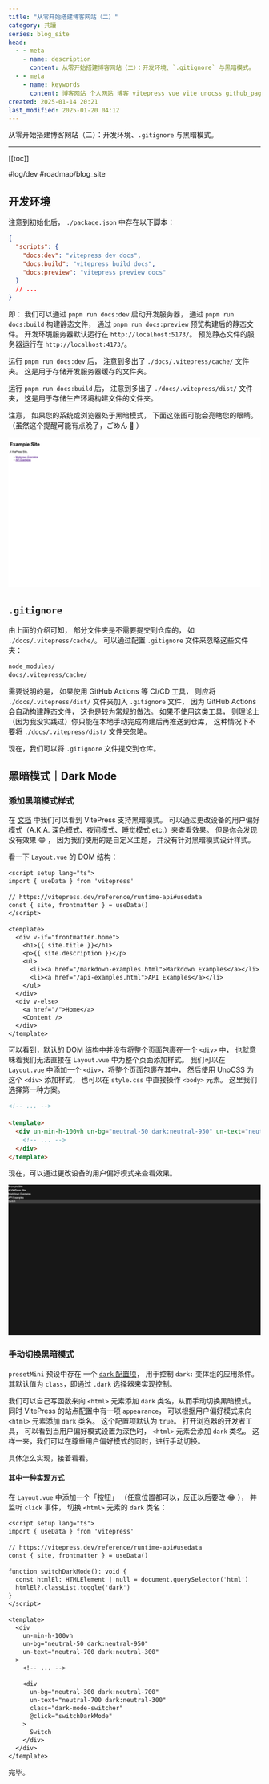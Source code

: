 ```yaml
---
title: "从零开始搭建博客网站（二）"
category: 共讀
series: blog_site
head:
  - - meta
    - name: description
      content: 从零开始搭建博客网站（二）：开发环境、`.gitignore` 与黑暗模式。
  - - meta
    - name: keywords
      content: 博客网站 个人网站 博客 vitepress vue vite unocss github_pages typescript
created: 2025-01-14 20:21
last_modified: 2025-01-20 04:12
---
```


从零开始搭建博客网站（二）：开发环境、`.gitignore` 与黑暗模式。

---

[[toc]]

#log/dev #roadmap/blog_site

## 开发环境

注意到初始化后， `./package.json` 中存在以下脚本：

```json
{
  "scripts": {
    "docs:dev": "vitepress dev docs",
    "docs:build": "vitepress build docs",
    "docs:preview": "vitepress preview docs"
  }
  // ...
}
```

即：
我们可以通过 `pnpm run docs:dev` 启动开发服务器，
通过 `pnpm run docs:build` 构建静态文件，
通过 `pnpm run docs:preview` 预览构建后的静态文件。
开发环境服务器默认运行在 `http://localhost:5173/`。
预览静态文件的服务器运行在 `http://localhost:4173/`。

运行 `pnpm run docs:dev` 后，
注意到多出了 `./docs/.vitepress/cache/` 文件夹。
这是用于存储开发服务器缓存的文件夹。

运行 `pnpm run docs:build` 后，
注意到多出了 `./docs/.vitepress/dist/` 文件夹，
这是用于存储生产环境构建文件的文件夹。

注意，
如果您的系统或浏览器处于黑暗模式，
下面这张图可能会亮瞎您的眼睛。
（虽然这个提醒可能有点晚了，ごめん :face_holding_back_tears: ）

![开发环境中的博客首页](build_a_blog_site_2_assets/ATTCH_20250116013803976.png)

## `.gitignore`

由上面的介绍可知，
部分文件夹是不需要提交到仓库的，
如 `./docs/.vitepress/cache/`。
可以通过配置 `.gitignore` 文件来忽略这些文件夹：

```txt
node_modules/
docs/.vitepress/cache/
```

需要说明的是，
如果使用 GitHub Actions 等 CI/CD 工具，
则应将 `./docs/.vitepress/dist/` 文件夹加入 `.gitignore` 文件，
因为 GitHub Actions 会自动构建静态文件，
这也是较为常规的做法。
如果不使用这类工具，
则理论上（因为我没实践过）你只能在本地手动完成构建后再推送到仓库，
这种情况下不要将 `./docs/.vitepress/dist/` 文件夹忽略。

现在，我们可以将 `.gitignore` 文件提交到仓库。

## 黑暗模式｜Dark Mode

### 添加黑暗模式样式

在 [文档](https://vitepress.dev/reference/site-config#appearance)
中我们可以看到 VitePress 支持黑暗模式。
可以通过更改设备的用户偏好模式（A.K.A. 深色模式、夜间模式、睡觉模式 etc.）来查看效果。
但是你会发现没有效果 :smile: ，
因为我们使用的是自定义主题，
并没有针对黑暗模式设计样式。

看一下 `Layout.vue` 的 DOM 结构：

```vue
<script setup lang="ts">
import { useData } from 'vitepress'

// https://vitepress.dev/reference/runtime-api#usedata
const { site, frontmatter } = useData()
</script>

<template>
  <div v-if="frontmatter.home">
    <h1>{{ site.title }}</h1>
    <p>{{ site.description }}</p>
    <ul>
      <li><a href="/markdown-examples.html">Markdown Examples</a></li>
      <li><a href="/api-examples.html">API Examples</a></li>
    </ul>
  </div>
  <div v-else>
    <a href="/">Home</a>
    <Content />
  </div>
</template>
```

可以看到，默认的 DOM 结构中并没有将整个页面包裹在一个 `<div>` 中，
也就意味着我们无法直接在 `Layout.vue` 中为整个页面添加样式。
我们可以在 `Layout.vue` 中添加一个 `<div>`，将整个页面包裹在其中，
然后使用 UnoCSS 为这个 `<div>` 添加样式，
也可以在 `style.css` 中直接操作 `<body>` 元素。
这里我们选择第一种方案。

```html {3-8,10}
<!-- ... -->

<template>
  <div un-min-h-100vh un-bg="neutral-50 dark:neutral-950" un-text="neutral-700 dark:neutral-300">
    <!-- ... -->
  </div>
</template>
```

现在，可以通过更改设备的用户偏好模式来查看效果。

![黑暗模式下博客首页](build_a_blog_site_2_assets/ATTCH_20250118232855156.png)

### 手动切换黑暗模式

`presetMini` 预设中存在
一个 [`dark` 配置项](https://unocss.dev/presets/mini#dark)，
用于控制 `dark:` 变体组的应用条件。
其默认值为 `class`，即通过 `.dark` 选择器来实现控制。

我们可以自己写函数来向 `<html>` 元素添加 `dark` 类名，从而手动切换黑暗模式。
同时 VitePress 的站点配置中有一项 `appearance`，
可以根据用户偏好模式来向 `<html>` 元素添加 `dark` 类名。
这个配置项默认为 `true`。
打开浏览器的开发者工具，
可以看到当用户偏好模式设置为深色时，
`<html>` 元素会添加 `dark` 类名。
这样一来，我们可以在尊重用户偏好模式的同时，进行手动切换。

具体怎么实现，接着看看。

#### 其中一种实现方式

在 `Layout.vue` 中添加一个「按钮」
（任意位置都可以，反正以后要改 :joy: ），
并监听 `click` 事件，
切换 `<html>` 元素的 `dark` 类名：

```vue {7-10,21-26}
<script setup lang="ts">
import { useData } from 'vitepress'

// https://vitepress.dev/reference/runtime-api#usedata
const { site, frontmatter } = useData()

function switchDarkMode(): void {
  const htmlEl: HTMLElement | null = document.querySelector('html')
  htmlEl?.classList.toggle('dark')
}
</script>

<template>
  <div
    un-min-h-100vh
    un-bg="neutral-50 dark:neutral-950"
    un-text="neutral-700 dark:neutral-300"
  >
    <!-- ... -->

    <div
      un-bg="neutral-300 dark:neutral-700"
      un-text="neutral-700 dark:neutral-300"
      class="dark-mode-switcher"
      @click="switchDarkMode"
    >
      Switch
    </div>
  </div>
</template>
```

完毕。
